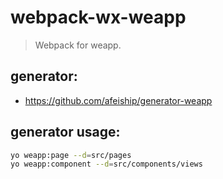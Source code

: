 # webpack-wx-weapp
> Webpack for weapp.

## generator:
+ https://github.com/afeiship/generator-weapp

## generator usage:
```bash
yo weapp:page --d=src/pages
yo weapp:component --d=src/components/views
```
